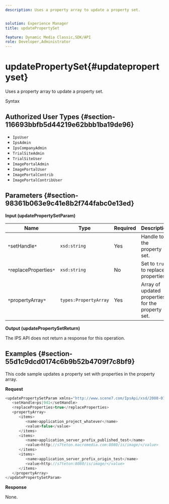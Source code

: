 ```yaml
---
description: Uses a property array to update a property set.


solution: Experience Manager
title: updatePropertySet

feature: Dynamic Media Classic,SDK/API
role: Developer,Administrator
---
```


# updatePropertySet{#updatepropertyset}

Uses a property array to update a property set.

 Syntax 

## Authorized User Types {#section-116693bbfb5d44219e62bbb1ba19de96}

* `IpsUser` 
* `IpsAdmin` 
* `IpsCompanyAdmin` 
* `TrialSiteAdmin` 
* `TrialSiteUser` 
* `ImagePortalAdmin` 
* `ImagePortalUser` 
* `ImagePortalContrib` 
* `ImagePortalContribUser`

## Parameters {#section-98361b063e9c41e8b2f744fabc0e13ed}

**Input (updatePropertySetParam)** 

|  Name  | Type  | Required  | Description  |
|---|---|---|---|
|  `*`setHandle`*`  | `xsd:string`  | Yes  | Handle to the property set.  |
|  `*`replaceProperties`*`  | `xsd:string`  | No  |Set to `true` to replace properties.  |
|  `*`propertyArray`*`  | `types:PropertyArray`  | Yes  | Array of updated properties for the property set.  |

**Output (updatePropertySetReturn)**

The IPS API does not return a response for this operation.

## Examples {#section-55d1c9dcd0174c6b9b52b4709f7c8bf9}

This code sample updates a property set with properties in the property array.

**Request** 

```java
<updatePropertySetParam xmlns="http://www.scene7.com/IpsApi/xsd/2008-01-15">
   <setHandle>ps|941</setHandle>
   <replaceProperties>true</replaceProperties>
   <propertyArray>
      <items>
         <name>application_project_whatever</name>
         <value>false</value>
      </items>
      <items>
         <name>application_server_prefix_published_test</name>
         <value>http://s7teton.macromedia.com:8080/is/image/</value>
      </items>
      <items>
         <name>application_server_prefix_origin_test</name>
         <value>http://s7teton:8080/is/image/</value>
      </items>
   </propertyArray>
</updatePropertySetParam>
```

**Response**

None. 
